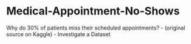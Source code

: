 # Medical-Appointment-No-Shows
Why do 30% of patients miss their scheduled appointments? - (original source on Kaggle) - Investigate a Dataset
